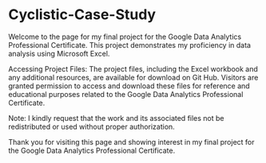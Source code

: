 # Cyclistic-Case-Study
Welcome to the page for my final project for the Google Data Analytics Professional Certificate. This project demonstrates my proficiency in data analysis using Microsoft Excel.

Accessing Project Files:
The project files, including the Excel workbook and any additional resources, are available for download on Git Hub. Visitors are granted permission to access and download these files for reference and educational purposes related to the Google Data Analytics Professional Certificate.

Note: I kindly request that the work and its associated files not be redistributed or used without proper authorization.

Thank you for visiting this page and showing interest in my final project for the Google Data Analytics Professional Certificate.
